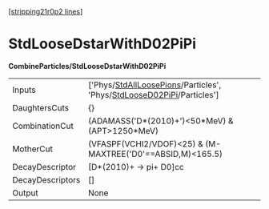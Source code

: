 [[stripping21r0p2 lines]](./stripping21r0p2-index)

# StdLooseDstarWithD02PiPi

**CombineParticles/StdLooseDstarWithD02PiPi**

|                  |                                                                                                                                                                                    |
|------------------|------------------------------------------------------------------------------------------------------------------------------------------------------------------------------------|
| Inputs           | ['Phys/[StdAllLoosePions](./stripping21r0p2-commonparticles-stdallloosepions)/Particles', 'Phys/[StdLooseD02PiPi](./stripping21r0p2-commonparticles-stdloosed02pipi)/Particles'] |
| DaughtersCuts    | {}                                                                                                                                                                                 |
| CombinationCut   | (ADAMASS('D\*(2010)+')\<50\*MeV) & (APT\>1250\*MeV)                                                                                                                                |
| MotherCut        | (VFASPF(VCHI2/VDOF)\<25) & (M-MAXTREE('D0'==ABSID,M)\<165.5)                                                                                                                       |
| DecayDescriptor  | [D\*(2010)+ -\> pi+ D0]cc                                                                                                                                                        |
| DecayDescriptors | []                                                                                                                                                                               |
| Output           | None                                                                                                                                                                               |
